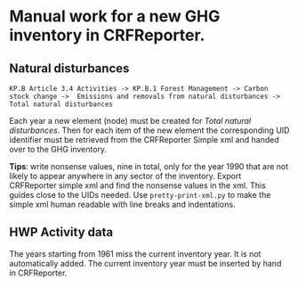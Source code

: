# Manual work for a new GHG inventory in CRFReporter.


## Natural disturbances

`KP.B Article 3.4 Activities -> KP.B.1 Forest Management -> Carbon stock change -> 
Emissions and removals from natural disturbances -> Total natural disturbances`

Each year a new element (node) must be created for *Total natural disturbances*. Then for each item of the new element the 
corresponding UID identifier must be retrieved from the CRFReporter Simple xml and handed over to the GHG inventory.

**Tips**: write nonsense values, nine in total, only for the year 1990 that are not likely to appear anywhere 
in any sector of the inventory. Export CRFReporter simple xml and find the nonsense values in the xml. 
This guides close to the UIDs needed. Use `pretty-print-xml.py` to make the simple xml human readable with line breaks
and indentations.

## HWP Activity data

The years starting from 1961 miss the current inventory year. It is not automatically added.
The current inventory year must be inserted by hand in CRFReporter. 

